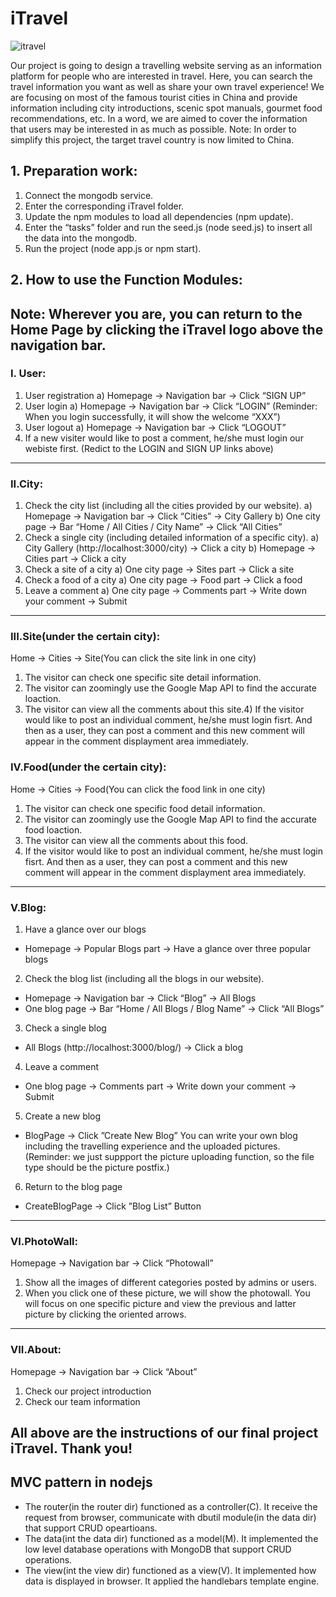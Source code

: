 # iTravel

![itravel](https://github.com/qiedingding/iTravel/blob/master/public/images/logo.PNG "Logo")

Our project is going to design a travelling website serving as an information platform
for people who are interested in travel. Here, you can search the travel information you
want as well as share your own travel experience! We are focusing on most of the
famous tourist cities in China and provide information including city introductions,
scenic spot manuals, gourmet food recommendations, etc. In a word, we are aimed to
cover the information that users may be interested in as much as possible.
Note: In order to simplify this project, the target travel country is now limited to China.

## 1. Preparation work:
  1. Connect the mongodb service.
  2. Enter the corresponding iTravel folder.
  3. Update the npm modules to load all dependencies (npm update).
  4. Enter the “tasks” folder and run the seed.js (node seed.js) to insert all the data into the mongodb.
  5. Run the project (node app.js or npm start).
## 2. How to use the Function Modules:
Note: Wherever you are, you can return to the Home Page by clicking the iTravel
logo above the navigation bar.
  ---
### I. User:
  1) User registration
    a) Homepage → Navigation bar → Click “SIGN UP”
  2) User login
    a) Homepage → Navigation bar → Click “LOGIN” (Reminder: When you login successfully, it will show the welcome “XXX”)
  3) User logout
    a) Homepage → Navigation bar → Click “LOGOUT”
  4) If a new visiter would like to post a comment, he/she must login our webiste first. (Redict to the LOGIN and SIGN UP links above)
---
### II.City:
1) Check the city list (including all the cities provided by our website).
  a) Homepage → Navigation bar → Click “Cities” → City Gallery
  b) One city page → Bar “Home / All Cities / City Name” → Click “All Cities”
2) Check a single city (including detailed information of a specific city).
  a) City Gallery (http://localhost:3000/city) → Click a city
  b) Homepage → Cities part → Click a city
3) Check a site of a city
  a) One city page → Sites part → Click a site
4) Check a food of a city
  a) One city page → Food part → Click a food
5) Leave a comment
  a) One city page → Comments part → Write down your comment → Submit
---
### III.Site(under the certain city):
Home → Cities → Site(You can click the site link in one city)
1) The visitor can check one specific site detail information.
2) The visitor can zoomingly use the Google Map API to find the accurate loaction.
3) The visitor can view all the comments about this site.4) If the visitor would like to post an individual comment, he/she must login fisrt. And then as a user, they can post a comment and this new comment will appear in the comment displayment area immediately.
### IV.Food(under the certain city):
Home → Cities → Food(You can click the food link in one city)
1) The visitor can check one specific food detail information.
2) The visitor can zoomingly use the Google Map API to find the accurate food loaction.
3) The visitor can view all the comments about this food.
4) If the visitor would like to post an individual comment, he/she must login fisrt. And then as a user, they can post a comment and this new comment will appear in the comment displayment area immediately.
---
### V.Blog:
1) Have a glance over our blogs
 * Homepage → Popular Blogs part → Have a glance over three popular blogs
2) Check the blog list (including all the blogs in our website).
  * Homepage → Navigation bar → Click “Blog” → All Blogs
  * One blog page → Bar “Home / All Blogs / Blog Name” → Click “All Blogs”
3) Check a single blog
  * All Blogs (http://localhost:3000/blog/) → Click a blog
4) Leave a comment
 * One blog page → Comments part → Write down your comment → Submit
5) Create a new blog
  * BlogPage → Click ”Create New Blog”
You can write your own blog including the travelling experience and the uploaded
pictures. (Reminder: we just suppport the picture uploading function, so the file type
should be the picture postfix.)
6) Return to the blog page
 * CreateBlogPage → Click ”Blog List” Button
---
### VI.PhotoWall:
Homepage → Navigation bar → Click “Photowall”
1) Show all the images of different categories posted by admins or users.
2) When you click one of these picture, we will show the photowall. You will focus on one specific picture and view the previous and latter picture by clicking the oriented arrows.
---
### VII.About:
Homepage → Navigation bar → Click “About”
1) Check our project introduction
2) Check our team information


## All above are the instructions of our final project iTravel. Thank you!

## MVC pattern in nodejs
* The router(in the router dir) functioned as a controller(C). It receive the request from browser, communicate with dbutil module(in the data dir) that support CRUD opeartioans.
* The data(int the data dir) functioned as a model(M). It implemented the low level database operations with MongoDB that support CRUD operations. 
* The view(int the view dir) functioned as a view(V). It implemented how data is displayed in browser. It applied the handlebars template engine.
